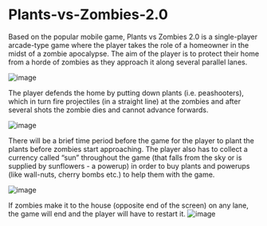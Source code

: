 # Plants-vs-Zombies-2.0


Based on the popular mobile game, Plants vs Zombies 2.0 is a single-player arcade-type game where the player takes the role of a homeowner in the midst of a zombie apocalypse. The aim of the player is to protect their home from a horde of zombies as they approach it along several parallel lanes. 

![image](https://user-images.githubusercontent.com/86501703/149428524-f7c331c6-f4fc-4009-9580-d6d5c84bafdc.png)



The player defends the home by putting down plants (i.e. peashooters), which in turn fire projectiles (in a straight line) at the zombies and after several shots the zombie dies and cannot advance forwards. 

![image](https://user-images.githubusercontent.com/86501703/149428481-b3c268e5-3b01-45a1-b2a0-1e53248c0732.png)



There will be a brief time period before the game for the player to plant the plants before zombies start approaching. The player also has to collect a currency called “sun” throughout the game (that falls from the sky or is supplied by sunflowers - a powerup) in order to buy plants and powerups (like wall-nuts, cherry bombs etc.) to help them with the game. 

![image](https://user-images.githubusercontent.com/86501703/149428370-fa4cad01-acf6-48e5-89e4-0b9ea10c362c.png)



If zombies make it to the house (opposite end of the screen) on any lane, the game will end and the player will have to restart it.
![image](https://user-images.githubusercontent.com/86501703/149435610-cabd8238-0820-4fe5-abe7-8b4530664cd9.png)

